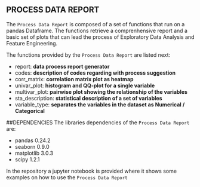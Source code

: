 ## PROCESS DATA REPORT

The `Process Data Report` is composed of a set of functions that run on a pandas Dataframe.
The functions retrieve a comprenhensive report and a basic set of plots that can lead the process of Exploratory Data Analysis and Feature Engineering.

The functions provided by the `Process Data Report` are listed next:
   - report: **data process report generator**
   - codes: **description of codes regarding with process suggestion**
   - corr_matrix: **correlation matrix plot as heatmap**
   - univar_plot: **histogram and QQ-plot for a single variable**
   - multivar_plot: **pairwise plot showing the relationship of the variables**
   - sta_description: **statistical description of a set of variables**
   - variable_type: **separates the variables in the dataset as Numerical / Categorical**
   
##DEPENDENCIES
The libraries dependencies of the `Process Data Report` are:
- pandas                    0.24.2
- seaborn                   0.9.0
- matplotlib                3.0.3
- scipy                     1.2.1

In the repository a jupyter notebook is provided where it shows some examples on how to use the `Process Data Report`
